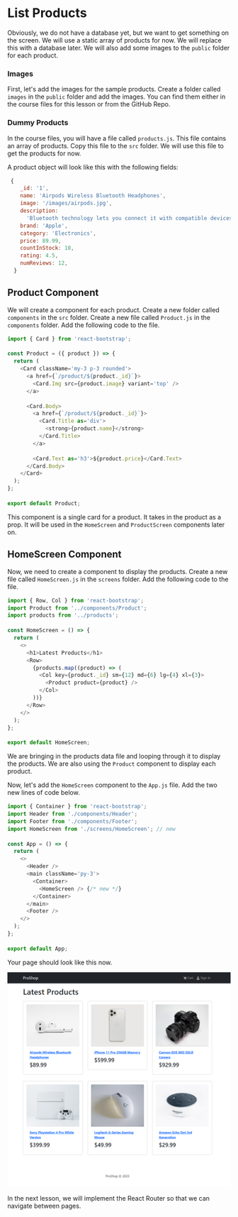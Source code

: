 # List Products

Obviously, we do not have a database yet, but we want to get something on the screen. We will use a static array of products for now. We will replace this with a database later. We will also add some images to the `public` folder for each product.

### Images

First, let's add the images for the sample products. Create a folder called `images` in the `public` folder and add the images. You can find them either in the course files for this lesson or from the GitHub Repo.

### Dummy Products

In the course files, you will have a file called `products.js`. This file contains an array of products. Copy this file to the `src` folder. We will use this file to get the products for now.

A product object will look like this with the following fields:

```js
 {
    _id: '1',
    name: 'Airpods Wireless Bluetooth Headphones',
    image: '/images/airpods.jpg',
    description:
      'Bluetooth technology lets you connect it with compatible devices wirelessly High-quality AAC audio offers immersive listening experience Built-in microphone allows you to take calls while working',
    brand: 'Apple',
    category: 'Electronics',
    price: 89.99,
    countInStock: 10,
    rating: 4.5,
    numReviews: 12,
  }
```

## Product Component

We will create a component for each product. Create a new folder called `components` in the `src` folder. Create a new file called `Product.js` in the `components` folder. Add the following code to the file.

```js
import { Card } from 'react-bootstrap';

const Product = ({ product }) => {
  return (
    <Card className='my-3 p-3 rounded'>
      <a href={`/product/${product._id}`}>
        <Card.Img src={product.image} variant='top' />
      </a>

      <Card.Body>
        <a href={`/product/${product._id}`}>
          <Card.Title as='div'>
            <strong>{product.name}</strong>
          </Card.Title>
        </a>

        <Card.Text as='h3'>${product.price}</Card.Text>
      </Card.Body>
    </Card>
  );
};

export default Product;
```

This component is a single card for a product. It takes in the product as a prop. It will be used in the `HomeScreen` and `ProductScreen` components later on.

## HomeScreen Component

Now, we need to create a component to display the products. Create a new file called `HomeScreen.js` in the `screens` folder. Add the following code to the file.

```js
import { Row, Col } from 'react-bootstrap';
import Product from '../components/Product';
import products from '../products';

const HomeScreen = () => {
  return (
    <>
      <h1>Latest Products</h1>
      <Row>
        {products.map((product) => (
          <Col key={product._id} sm={12} md={6} lg={4} xl={3}>
            <Product product={product} />
          </Col>
        ))}
      </Row>
    </>
  );
};

export default HomeScreen;
```

We are bringing in the products data file and looping through it to display the products. We are also using the `Product` component to display each product.

Now, let's add the `HomeScreen` component to the `App.js` file. Add the two new lines of code below.

```js
import { Container } from 'react-bootstrap';
import Header from './components/Header';
import Footer from './components/Footer';
import HomeScreen from './screens/HomeScreen'; // new

const App = () => {
  return (
    <>
      <Header />
      <main className='py-3'>
        <Container>
          <HomeScreen /> {/* new */}
        </Container>
      </main>
      <Footer />
    </>
  );
};

export default App;
```

Your page should look like this now.

<img src="./images/homescreen.png" width="600">

In the next lesson, we will implement the React Router so that we can navigate between pages.
